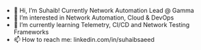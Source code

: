 - 👋 Hi, I’m Suhaib! Currently Network Automation Lead @ Gamma
- 👀 I’m interested in Network Automation, Cloud & DevOps
- 🌱 I’m currently learning Telemetry, CI/CD and Network Testing Frameworks
- 📫 How to reach me: linkedin.com/in/suhaibsaeed

<!---
suhaibasaeed/suhaibasaeed is a ✨ special ✨ repository because its `README.md` (this file) appears on your GitHub profile.
You can click the Preview link to take a look at your changes.
--->
